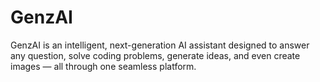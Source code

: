 # GenzAI
GenzAI is an intelligent, next-generation AI assistant designed to answer any question, solve coding problems, generate ideas, and even create images — all through one seamless platform.
